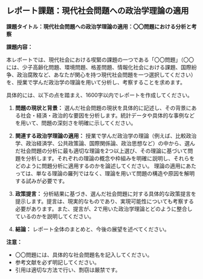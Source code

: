 ## レポート課題：現代社会問題への政治学理論の適用

**課題タイトル：現代社会問題への政治学理論の適用：〇〇問題における分析と考察**

**課題内容：**

本レポートでは、現代社会における喫緊の課題の一つである「〇〇問題」（〇〇には、少子高齢化問題、環境問題、格差問題、情報化社会における課題、国際紛争、政治腐敗など、あなたが関心を持つ現代社会問題を一つ選択してください）を、授業で学んだ政治学の理論を用いて分析し、考察することを求めます。

具体的には、以下の点を踏まえ、1600字以内でレポートを作成してください。

1. **問題の現状と背景：** 選んだ社会問題の現状を具体的に記述し、その背景にある社会・経済・政治的な要因を分析します。統計データや具体的な事例などを用いて、問題の深刻さを明確に示してください。

2. **関連する政治学理論の適用：**  授業で学んだ政治学の理論（例えば、比較政治学、政治経済学、公共政策論、国際関係論、政治思想など）の中から、選んだ社会問題の分析に最も適切な理論を2つ以上選び、その理論に基づいて問題を分析します。それぞれの理論の概念や枠組みを明確に説明し、それらをどのように問題分析に適用するのかを論述してください。  理論の適用にあたっては、単なる理論の羅列ではなく、理論を用いて問題の構造や原因を解明する試みが必要です。

3. **政策提言：**  分析結果に基づき、選んだ社会問題に対する具体的な政策提言を提示します。提言は、現実的なものであり、実現可能性についても考察する必要があります。また、提言が、2で用いた政治学理論とどのように整合しているのかを説明してください。

4. **結論：** レポート全体のまとめと、今後の展望を述べてください。


**注意：**

* 〇〇問題には、具体的な社会問題名を記入してください。
* 参考文献を必ず明記してください。
* 引用は適切な方法で行い、剽窃は厳禁です。


